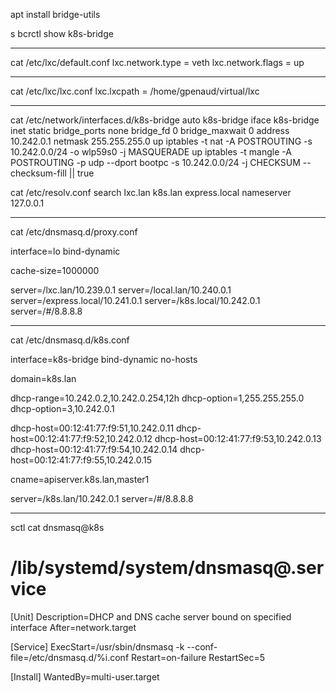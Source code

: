 apt install bridge-utils


s bcrctl show
k8s-bridge

---

cat /etc/lxc/default.conf
lxc.network.type  = veth
lxc.network.flags = up

---

cat /etc/lxc/lxc.conf
lxc.lxcpath = /home/gpenaud/virtual/lxc


---

cat /etc/network/interfaces.d/k8s-bridge
auto k8s-bridge
iface k8s-bridge inet static
  bridge_ports none
  bridge_fd 0
  bridge_maxwait 0
  address 10.242.0.1
  netmask 255.255.255.0
  up iptables -t nat -A POSTROUTING -s 10.242.0.0/24 -o wlp59s0 -j  MASQUERADE
  up iptables -t mangle -A POSTROUTING -p udp --dport bootpc -s 10.242.0.0/24 -j CHECKSUM --checksum-fill || true

cat /etc/resolv.conf
search lxc.lan k8s.lan express.local
nameserver 127.0.0.1

---

cat /etc/dnsmasq.d/proxy.conf

interface=lo
bind-dynamic

cache-size=1000000

server=/lxc.lan/10.239.0.1
server=/local.lan/10.240.0.1
server=/express.local/10.241.0.1
server=/k8s.local/10.242.0.1
server=/#/8.8.8.8

---

cat /etc/dnsmasq.d/k8s.conf

interface=k8s-bridge
bind-dynamic
no-hosts

domain=k8s.lan

dhcp-range=10.242.0.2,10.242.0.254,12h
dhcp-option=1,255.255.255.0
dhcp-option=3,10.242.0.1

dhcp-host=00:12:41:77:f9:51,10.242.0.11
dhcp-host=00:12:41:77:f9:52,10.242.0.12
dhcp-host=00:12:41:77:f9:53,10.242.0.13
dhcp-host=00:12:41:77:f9:54,10.242.0.14
dhcp-host=00:12:41:77:f9:55,10.242.0.15

cname=apiserver.k8s.lan,master1

server=/k8s.lan/10.242.0.1
server=/#/8.8.8.8

---

sctl cat dnsmasq@k8s
# /lib/systemd/system/dnsmasq@.service
[Unit]
Description=DHCP and DNS cache server bound on specified interface
After=network.target

[Service]
ExecStart=/usr/sbin/dnsmasq -k --conf-file=/etc/dnsmasq.d/%i.conf
Restart=on-failure
RestartSec=5

[Install]
WantedBy=multi-user.target

